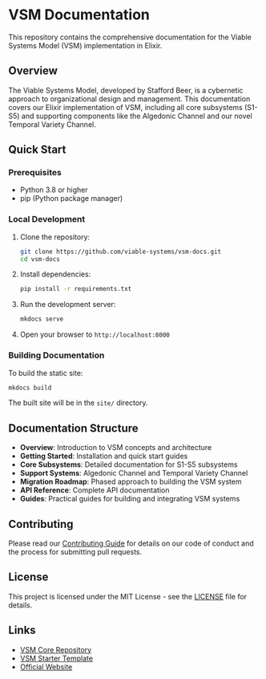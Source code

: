 # VSM Documentation

This repository contains the comprehensive documentation for the Viable Systems Model (VSM) implementation in Elixir.

## Overview

The Viable Systems Model, developed by Stafford Beer, is a cybernetic approach to organizational design and management. This documentation covers our Elixir implementation of VSM, including all core subsystems (S1-S5) and supporting components like the Algedonic Channel and our novel Temporal Variety Channel.

## Quick Start

### Prerequisites

- Python 3.8 or higher
- pip (Python package manager)

### Local Development

1. Clone the repository:
   ```bash
   git clone https://github.com/viable-systems/vsm-docs.git
   cd vsm-docs
   ```

2. Install dependencies:
   ```bash
   pip install -r requirements.txt
   ```

3. Run the development server:
   ```bash
   mkdocs serve
   ```

4. Open your browser to `http://localhost:8000`

### Building Documentation

To build the static site:

```bash
mkdocs build
```

The built site will be in the `site/` directory.

## Documentation Structure

- **Overview**: Introduction to VSM concepts and architecture
- **Getting Started**: Installation and quick start guides
- **Core Subsystems**: Detailed documentation for S1-S5 subsystems
- **Support Systems**: Algedonic Channel and Temporal Variety Channel
- **Migration Roadmap**: Phased approach to building the VSM system
- **API Reference**: Complete API documentation
- **Guides**: Practical guides for building and integrating VSM systems

## Contributing

Please read our [Contributing Guide](docs/reference/contributing.md) for details on our code of conduct and the process for submitting pull requests.

## License

This project is licensed under the MIT License - see the [LICENSE](LICENSE) file for details.

## Links

- [VSM Core Repository](https://github.com/viable-systems/vsm-core)
- [VSM Starter Template](https://github.com/viable-systems/vsm-starter)
- [Official Website](https://viable-systems.github.io)
